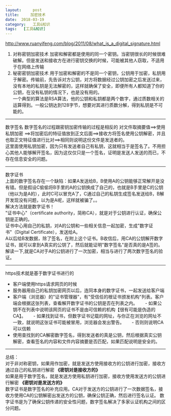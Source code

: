 ```yaml
---
layout:     post
title:     加密技术
date:  2018-03-19
category:   工具&知识
tags:   [工具&知识]
---
```

http://www.ruanyifeng.com/blog/2011/08/what_is_a_digital_signature.html  

1. 对称密钥加密技术
    加密和解密都是使用的同一个密钥。当密钥很长的时候很难破解。但是发送和接收方在进行密钥交换的时候，可能被其他人窃取，不适用于在网络上传输
2. 秘密密钥加密技术
    用于加密和解密的不是同一个密钥，公钥用于加密，私钥用于解密。传输前，先告诉对方公钥，对方将数据经过公钥加密之后发送过来，没有本地的私钥是无法解密的，这样就确保了安全，即便所有人都知道了你的公钥，在没有私钥的情况下，也是没有用的。  
    一个典型的算法是RSA算法，他的公钥和私钥都是两个数字，通过质数相关的运算得到。一般公钥达到128字节，想要对其进行质数分解，得到私钥是不可能的。

---

数字签名
数字签名的过程跟密钥加密传输的过程是相反的
对文件取摘要值==>使用私钥加密 ==>将加密后的特征值放到正文后面==>接收方将签名使用公钥解密，并且也取正文特征值进行比对==>相同则说明这份文件是发送者的。  
这里面使用私钥加密，因为只有发送者自己有私钥，这就相当于是签名了。不用担心其他人能够解开签名，因为这仅仅只是一个签名，证明是发送人发送的而已，不存在信息安全的问题。

---

数字证书  
上面的数字签名存在一个缺陷：如果A发送给B，B使用A的公钥能够正常解开是没有错。但是假设C偷偷将B手里的A的公钥换成了自己的，也就是B手里是C的公钥（他以为是A的），此时C可以冒充A了，C通过自己的私钥生成签名发送给B，B解开发现没有问题，以为是A呢，这样就被骗了。。  
解决方法就是数字证书！  
"证书中心"（certificate authority，简称CA），就是对于公钥进行认证，确保公钥是正确的。  
证书中心用自己的私钥，对A的公钥和一些相关信息一起加密，生成"数字证书"（Digital Certificate），发送给A。  
A以后给B发数据，除了签名，在附上这个证书。B收信后，用CA的公钥解开数字证书，就可以拿到A真实的公钥了，然后就能证明"数字签名"是否真的是A签的。解读一下,就是CA对于A的公钥进行了一次加密，相当与进行了两次数字签名的验证。

---

https技术就是基于数字证书进行的 
- 客户端使用https请求网页的时候
- 服务器用自己的私钥加密网页以后，连同本身的数字证书，一起发送给客户端
- 客户端（浏览器）的"证书管理器"，有"受信任的根证书颁发机构"列表。客户端会根据这张列表，查看解开数字证书的公钥是否在列表之内。
      - 如果公钥不在列表中说明该网页的证书不是由可信赖的机构【很有可能是伪造的CA】。
      - 如果找到证书，但数字证书记载的网址，与你正在浏览的网址不一致，就说明这张证书可能被冒用，浏览器会发出警告。
      - 否则则说明CA可以信赖
- 使用查找到的CA解密数字签名，得到发送者的真是公钥，然后根据真实公钥解密，查看签名的内容和文件内容摘要是否匹配，如果匹配说明是安全的。

---

总结：  
对于非对称密钥，如果用作加密，就是发送方使用接收方的公钥进行加密，接收方通过自己的私钥进行解密 **《密钥对是接收方的》**  
如果是用于数字签名，就是发送方使用私钥进行加密，接收方使用发送方的公钥进行解密 **《密钥对是发送方的》**  
数字证书是数字签名的补充应用。CA对于发送方的公钥进行了一次数据签名，接收方使用CA的公钥解密出发送方的公钥，确保公钥正确，然后进行签名认证。
数字证书是为了确保公钥传递的安全性问题，数字签名解决了多家认证机构之间的区分问题。
